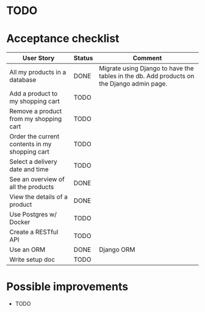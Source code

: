 

# TODO

# Acceptance checklist

| User Story | Status | Comment |
| --- | --- | --- |
| All my products in a database | DONE | Migrate using Django to have the tables in the db. Add products on the Django admin page.
| Add a product to my shopping cart | TODO | |
| Remove a product from my shopping cart | TODO | |
| Order the current contents in my shopping cart | TODO | |
| Select a delivery date and time | TODO | |
| See an overview of all the products | DONE | |
| View the details of a product | DONE | |
| Use Postgres w/ Docker | TODO | |
| Create a RESTful API | TODO | |
| Use an ORM | DONE | Django ORM |
| Write setup doc | TODO | |

# Possible improvements

* TODO